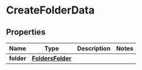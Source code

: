 
# CreateFolderData

## Properties
Name | Type | Description | Notes
------------ | ------------- | ------------- | -------------
**folder** | [**FoldersFolder**](FoldersFolder.md) |  | 



